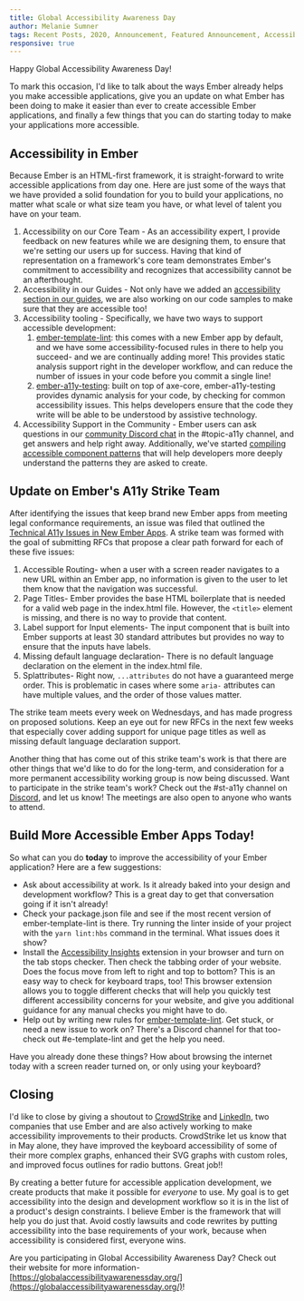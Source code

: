 ```yaml
---
title: Global Accessibility Awareness Day
author: Melanie Sumner
tags: Recent Posts, 2020, Announcement, Featured Announcement, Accessibility
responsive: true
---
```

<!--alex disable easy just -->

Happy Global Accessibility Awareness Day! 

To mark this occasion, I'd like to talk about the ways Ember already helps you make accessible applications, give you an update on what Ember has been doing to make it easier than ever to create accessible Ember applications, and finally a few things that you can do starting today to make your applications more accessible. 

## Accessibility in Ember

Because Ember is an HTML-first framework, it is straight-forward to write accessible applications from day one. Here are just some of the ways that we have provided a solid foundation for you to build your applications, no matter what scale or what size team you have, or what level of talent you have on your team. 

1. Accessibility on our Core Team - As an accessibility expert, I provide feedback on new features while we are designing them, to ensure that we're setting our users up for success. Having that kind of representation on a framework's core team demonstrates Ember's commitment to accessibility and recognizes that accessibility cannot be an afterthought. 
2. Accessibility in our Guides - Not only have we added an [accessibility section in our guides](https://guides.emberjs.com/release/accessibility/), we are also working on our code samples to make sure that they are accessible too! 
3. Accessibility tooling - Specifically, we have two ways to support accessible development: 
    1. [ember-template-lint](https://github.com/ember-template-lint/ember-template-lint): this comes with a new Ember app by default, and we have some accessibility-focused rules in there to help you succeed- and we are continually adding more! This provides static analysis support right in the developer workflow, and can reduce the number of issues in your code before you commit a single line! 
    2. [ember-a11y-testing](https://github.com/ember-a11y/ember-a11y-testing): built on top of axe-core, ember-a11y-testing provides dynamic analysis for your code, by checking for common accessibility issues. This helps developers ensure that the code they write will be able to be understood by assistive technology. 
4. Accessibility Support in the Community - Ember users can ask questions in our [community Discord chat](https://discord.gg/emberjs) in the #topic-a11y channel, and get answers and help right away. Additionally, we've started [compiling accessible component patterns](https://emberjs-1.gitbook.io/ember-component-patterns/) that will help developers more deeply understand the patterns they are asked to create. 

## Update on Ember's A11y Strike Team

After identifying the issues that keep brand new Ember apps from meeting legal conformance requirements, an issue was filed that outlined the [Technical A11y Issues in New Ember Apps](https://github.com/emberjs/rfcs/issues/595). A strike team was formed with the goal of submitting RFCs that propose a clear path forward for each of these five issues: 

1. Accessible Routing- when a user with a screen reader navigates to a new URL within an Ember app, no information is given to the user to let them know that the navigation was successful.
2. Page Titles- Ember provides the base HTML boilerplate that is needed for a valid web page in the index.html file. However, the `<title>` element is missing, and there is no way to provide that content.
3. Label support for Input elements- The input component that is built into Ember supports at least 30 standard attributes but provides no way to ensure that the inputs have labels.
4. Missing default language declaration- There is no default language declaration on the <html> element in the index.html file.
5. Splattributes- Right now, `...attributes` do not have a guaranteed merge order. This is problematic in cases where some `aria-` attributes can have multiple values, and the order of those values matter. 

The strike team meets every week on Wednesdays, and has made progress on proposed solutions. Keep an eye out for new RFCs in the next few weeks that especially cover adding support for unique page titles as well as missing default language declaration support. 

Another thing that has come out of this strike team's work is that there are other things that we'd like to do for the long-term, and consideration for a more permanent accessibility working group is now being discussed. Want to participate in the strike team's work? Check out the #st-a11y channel on [Discord](https://discord.gg/emberjs), and let us know! The meetings are also open to anyone who wants to attend. 

## Build More Accessible Ember Apps Today!

So what can you do **today** to improve the accessibility of your Ember application? Here are a few suggestions:

- Ask about accessibility at work. Is it already baked into your design and development workflow? This is a great day to get that conversation going if it isn't already!
- Check your package.json file and see if the most recent version of ember-template-lint is there. Try running the linter inside of your project with the `yarn lint:hbs` command in the terminal. What issues does it show?
- Install the [Accessibility Insights](https://accessibilityinsights.io/) extension in your browser and turn on the tab stops checker. Then check the tabbing order of your website. Does the focus move from left to right and top to bottom? This is an easy way to check for keyboard traps, too! This browser extension allows you to toggle different checks that will help you quickly test different accessibility concerns for your website, and give you additional guidance for any manual checks you might have to do.
- Help out by writing new rules for [ember-template-lint](https://github.com/ember-template-lint/ember-template-lint). Get stuck, or need a new issue to work on? There's a Discord channel for that too- check out #e-template-lint and get the help you need.

Have you already done these things? How about browsing the internet today with a screen reader turned on, or only using your keyboard?

## Closing

I'd like to close by giving a shoutout to [CrowdStrike](https://www.crowdstrike.com/) and [LinkedIn](https://www.linkedin.com/), two companies that use Ember and are also actively working to make accessibility improvements to their products. CrowdStrike let us know that in May alone, they have improved the keyboard accessibility of some of their more complex graphs, enhanced their SVG graphs with custom roles, and improved focus outlines for radio buttons. Great job!! 

By creating a better future for accessible application development, we create products that make it possible for *everyone* to use. My goal is to get accessibility into the design and development workflow so it is in the list of a product's design constraints. I believe Ember is the framework that will help you do just that. Avoid costly lawsuits and code rewrites by putting accessibility into the base requirements of your work, because when accessibility is considered first, everyone wins.

Are you participating in Global Accessibility Awareness Day? Check out their website for more information- [https://globalaccessibilityawarenessday.org/](https://globalaccessibilityawarenessday.org/)!
